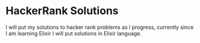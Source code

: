 # HackerRank Solutions
I will put my solutions to hacker rank problems as I progress, currently since I am learning Elixir I will put solutions in Elixir language.